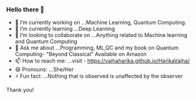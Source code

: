 ### Hello there 👋

<!--
**VAJHAHARIKA/VAJHAHARIKA** is a ✨ _special_ ✨ repository because its `README.md` (this file) appears on your GitHub profile.

Here are some ideas to get you started:-->

- 🔭 I’m currently working on ...Machine Learning, Quantum Computing.
- 🌱 I’m currently learning ...Deep Learning  
- 👯 I’m looking to collaborate on ...Anything related to Machine learning and Quantum Computing
- 💬 Ask me about ...Programming, ML,QC and my book on Quantum Computing- "Beyond Classical" Available on Amazon
- 📫 How to reach me: ...visit - https://vajhaharika.github.io/HarikaVajha/
- 😄 Pronouns: ...She/Her
- ⚡ Fun fact: ...Nothing that is observed is unaffected by the observer

Thank you!

